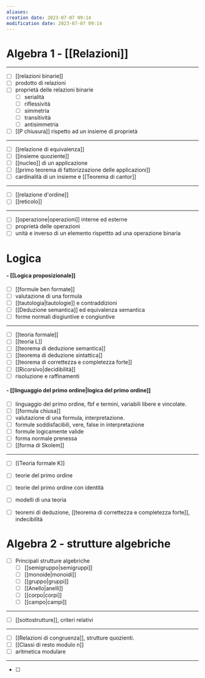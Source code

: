 ```yaml
---
aliases: 
creation date: 2023-07-07 09:14
modification date: 2023-07-07 09:14
---
```

# Algebra 1 - [[Relazioni]]
***
- [ ] [[relazioni binarie]]
- [ ] prodotto di relazioni
- [ ] proprietà delle relazioni binarie
	- [ ] serialità
	- [ ] riflessività
	- [ ] simmetria
	- [ ] transitività
	- [ ] antisimmetria
- [ ] [[P chiusura]] rispetto ad un insieme di proprietà
***
- [ ] [[relazione di equivalenza]]
- [ ] [[insieme quoziente]]
- [ ] [[nucleo]] di un applicazione
- [ ] [[primo teorema di fattorizzazione delle applicazioni]]
- [ ]  cardinalità di un insieme e [[Teorema di cantor]]
***
- [ ] [[relazione d'ordine]]
- [ ] [[reticolo]]
***
- [ ] [[operazione|operazioni]] interne ed esterne
- [ ] proprietà delle operazioni
- [ ] unità e inverso di un elemento rispettto ad una operazione binaria

# Logica
#### - [[Logica proposizionale]]
- [ ] [[formule ben formate]]
- [ ] valutazione di una formula
- [ ] [[tautologia|tautologie]] e contraddizioni
- [ ] [[Deduzione semantica]] ed equivalenza semantica
- [ ] forme normali disgiuntive e congiuntive
***
- [ ] [[teoria formale]]
- [ ] [[teoria L]]
- [ ] [[teorema di deduzione semantica]]
- [ ] [[teorema di deduzione sintattica]]
- [ ] [[teorema di correttezza e completezza forte]]
- [ ] [[Ricorsivo|decidibilità]]
- [ ] risoluzione e raffinamenti

#### - [[linguaggio del primo ordine|logica del primo ordine]]
- [ ] linguaggio del primo ordine, fbf e termini, variabili libere e vincolate.
- [ ] [[formula chiusa]]
- [ ] valutazione di una formula, interpretazione.
- [ ] formule soddisfacibili, vere, false in interpretazione
- [ ] formule logicamente valide
- [ ] forma normale prenessa
- [ ] [[forma di Skolem]]
***
- [ ] [[Teoria formale K]]
- [ ] teorie del primo ordine
- [ ] teorie del primo ordine con identità
- [ ] modelli di una teoria
- [ ] teoremi di deduzione, [[teorema di correttezza e completezza forte]], indecibilità


# Algebra 2 - strutture algebriche
- [ ] Principali strutture algebriche
	- [ ] [[semigruppo|semigruppi]]
	- [ ] [[monoide|monoidi]]
	- [ ] [[gruppo|gruppi]]
	- [ ] [[Anello|anelli]]
	- [ ] [[corpo|corpi]]
	- [ ] [[campo|campi]]
***
- [ ] [[sottostrutture]], criteri relativi
***
- [ ] [[Relazioni di congruenza]], strutture quozienti.
- [ ] [[Classi di resto modulo n]]
- [ ] aritmetica modulare
***
- [ ] 